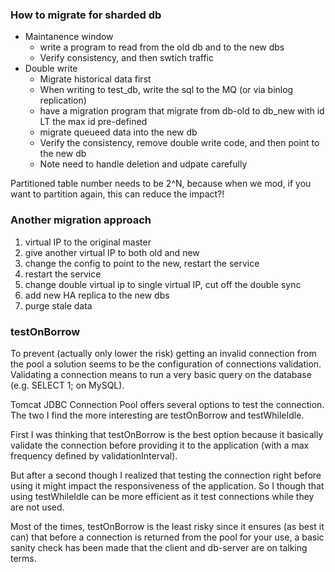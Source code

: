 ### How to migrate for sharded db

* Maintanence window
  * write a program to read from the old db and to the new dbs
  * Verify consistency, and then swtich traffic
* Double write
  * Migrate historical data first
  * When writing to test_db, write the sql to the MQ (or via binlog replication)
  * have a migration program that migrate from db-old to db_new with id LT the max id pre-defined
  * migrate queueed data into the new db
  * Verify the consistency, remove double write code, and then point to the new db
  * Note need to handle deletion and udpate carefully

Partitioned table number needs to be 2^N, because when we mod, if you want to partition again, this can reduce the impact?!

### Another migration approach
1. virtual IP to the original master
2. give another virtual IP to both old and new
3. change the config to point to the new, restart the service
4. restart the service
5. change double virtual ip to single virtual IP, cut off the double sync
6. add new HA replica to the new dbs
7. purge stale data

### testOnBorrow

To prevent (actually only lower the risk) getting an invalid connection from the pool a solution seems to be the configuration of connections validation. Validating a connection means to run a very basic query on the database (e.g. SELECT 1; on MySQL).

Tomcat JDBC Connection Pool offers several options to test the connection. The two I find the more interesting are testOnBorrow and testWhileIdle.

First I was thinking that testOnBorrow is the best option because it basically validate the connection before providing it to the application (with a max frequency defined by validationInterval).

But after a second though I realized that testing the connection right before using it might impact the responsiveness of the application. So I though that using testWhileIdle can be more efficient as it test connections while they are not used.

Most of the times, testOnBorrow is the least risky since it ensures (as best it can) that before a connection is returned from the pool for your use, a basic sanity check has been made that the client and db-server are on talking terms.
